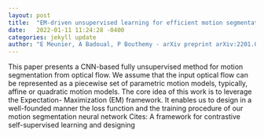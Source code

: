 ```yaml
---
layout: post
title:  "EM-driven unsupervised learning for efficient motion segmentation"
date:   2022-01-11 11:24:28 -0400
categories: jekyll update
author: "E Meunier, A Badoual, P Bouthemy - arXiv preprint arXiv:2201.02074, 2022"
---
```

This paper presents a CNN-based fully unsupervised method for motion segmentation from optical flow. We assume that the input optical flow can be represented as a piecewise set of parametric motion models, typically, affine or quadratic motion models. The core idea of this work is to leverage the Expectation- Maximization (EM) framework. It enables us to design in a well-founded manner the loss function and the training procedure of our motion segmentation neural network Cites: A framework for contrastive self-supervised learning and designing